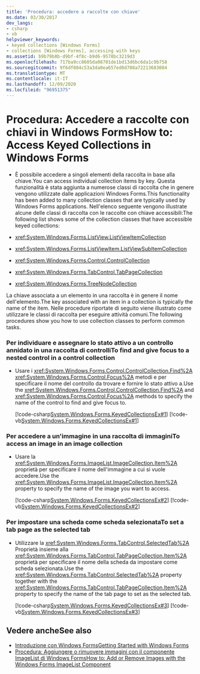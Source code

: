 ```yaml
---
title: 'Procedura: accedere a raccolte con chiave'
ms.date: 03/30/2017
dev_langs:
- csharp
- vb
helpviewer_keywords:
- keyed collections [Windows Forms]
- collections [Windows Forms], accessing with keys
ms.assetid: b9b79b8b-d9bf-4f8c-b9d6-9578bc3219d3
ms.openlocfilehash: 717ba9cc8605da08701de1bd13d6bc6da1c9b758
ms.sourcegitcommit: 9f6df084c53a3da0ea657ed0d708a72213683084
ms.translationtype: MT
ms.contentlocale: it-IT
ms.lasthandoff: 12/09/2020
ms.locfileid: "96951375"
---
```

# <a name="how-to-access-keyed-collections-in-windows-forms"></a><span data-ttu-id="8a368-102">Procedura: Accedere a raccolte con chiavi in Windows Forms</span><span class="sxs-lookup"><span data-stu-id="8a368-102">How to: Access Keyed Collections in Windows Forms</span></span>

- <span data-ttu-id="8a368-103">È possibile accedere a singoli elementi della raccolta in base alla chiave.</span><span class="sxs-lookup"><span data-stu-id="8a368-103">You can access individual collection items by key.</span></span> <span data-ttu-id="8a368-104">Questa funzionalità è stata aggiunta a numerose classi di raccolta che in genere vengono utilizzate dalle applicazioni Windows Forms.</span><span class="sxs-lookup"><span data-stu-id="8a368-104">This functionality has been added to many collection classes that are typically used by Windows Forms applications.</span></span> <span data-ttu-id="8a368-105">Nell'elenco seguente vengono illustrate alcune delle classi di raccolta con le raccolte con chiave accessibili:</span><span class="sxs-lookup"><span data-stu-id="8a368-105">The following list shows some of the collection classes that have accessible keyed collections:</span></span>  
  
- <xref:System.Windows.Forms.ListView.ListViewItemCollection>  
  
- <xref:System.Windows.Forms.ListViewItem.ListViewSubItemCollection>  
  
- <xref:System.Windows.Forms.Control.ControlCollection>  
  
- <xref:System.Windows.Forms.TabControl.TabPageCollection>  
  
- <xref:System.Windows.Forms.TreeNodeCollection>  
  
 <span data-ttu-id="8a368-106">La chiave associata a un elemento in una raccolta è in genere il nome dell'elemento.</span><span class="sxs-lookup"><span data-stu-id="8a368-106">The key associated with an item in a collection is typically the name of the item.</span></span> <span data-ttu-id="8a368-107">Nelle procedure riportate di seguito viene illustrato come utilizzare le classi di raccolta per eseguire attività comuni.</span><span class="sxs-lookup"><span data-stu-id="8a368-107">The following procedures show you how to use collection classes to perform common tasks.</span></span>  
  
### <a name="to-find-and-give-focus-to-a-nested-control-in-a-control-collection"></a><span data-ttu-id="8a368-108">Per individuare e assegnare lo stato attivo a un controllo annidato in una raccolta di controlli</span><span class="sxs-lookup"><span data-stu-id="8a368-108">To find and give focus to a nested control in a control collection</span></span>  
  
- <span data-ttu-id="8a368-109">Usare i <xref:System.Windows.Forms.Control.ControlCollection.Find%2A> <xref:System.Windows.Forms.Control.Focus%2A> metodi e per specificare il nome del controllo da trovare e fornire lo stato attivo a.</span><span class="sxs-lookup"><span data-stu-id="8a368-109">Use the <xref:System.Windows.Forms.Control.ControlCollection.Find%2A> and <xref:System.Windows.Forms.Control.Focus%2A> methods to specify the name of the control to find and give focus to.</span></span>  
  
     [!code-csharp[System.Windows.Forms.KeyedCollectionsEx#1](~/samples/snippets/csharp/VS_Snippets_Winforms/System.Windows.Forms.KeyedCollectionsEx/CS/Form1.cs#1)]
     [!code-vb[System.Windows.Forms.KeyedCollectionsEx#1](~/samples/snippets/visualbasic/VS_Snippets_Winforms/System.Windows.Forms.KeyedCollectionsEx/VB/Form1.vb#1)]  
  
### <a name="to-access-an-image-in-an-image-collection"></a><span data-ttu-id="8a368-110">Per accedere a un'immagine in una raccolta di immagini</span><span class="sxs-lookup"><span data-stu-id="8a368-110">To access an image in an image collection</span></span>  
  
- <span data-ttu-id="8a368-111">Usare la <xref:System.Windows.Forms.ImageList.ImageCollection.Item%2A> proprietà per specificare il nome dell'immagine a cui si vuole accedere.</span><span class="sxs-lookup"><span data-stu-id="8a368-111">Use the <xref:System.Windows.Forms.ImageList.ImageCollection.Item%2A> property to specify the name of the image you want to access.</span></span>  
  
     [!code-csharp[System.Windows.Forms.KeyedCollectionsEx#2](~/samples/snippets/csharp/VS_Snippets_Winforms/System.Windows.Forms.KeyedCollectionsEx/CS/Form1.cs#2)]
     [!code-vb[System.Windows.Forms.KeyedCollectionsEx#2](~/samples/snippets/visualbasic/VS_Snippets_Winforms/System.Windows.Forms.KeyedCollectionsEx/VB/Form1.vb#2)]  
  
### <a name="to-set-a-tab-page-as-the-selected-tab"></a><span data-ttu-id="8a368-112">Per impostare una scheda come scheda selezionata</span><span class="sxs-lookup"><span data-stu-id="8a368-112">To set a tab page as the selected tab</span></span>  
  
- <span data-ttu-id="8a368-113">Utilizzare la <xref:System.Windows.Forms.TabControl.SelectedTab%2A> Proprietà insieme alla <xref:System.Windows.Forms.TabControl.TabPageCollection.Item%2A> proprietà per specificare il nome della scheda da impostare come scheda selezionata.</span><span class="sxs-lookup"><span data-stu-id="8a368-113">Use the <xref:System.Windows.Forms.TabControl.SelectedTab%2A> property together with the <xref:System.Windows.Forms.TabControl.TabPageCollection.Item%2A> property to specify the name of the tab page to set as the selected tab.</span></span>  
  
     [!code-csharp[System.Windows.Forms.KeyedCollectionsEx#3](~/samples/snippets/csharp/VS_Snippets_Winforms/System.Windows.Forms.KeyedCollectionsEx/CS/Form1.cs#3)]
     [!code-vb[System.Windows.Forms.KeyedCollectionsEx#3](~/samples/snippets/visualbasic/VS_Snippets_Winforms/System.Windows.Forms.KeyedCollectionsEx/VB/Form1.vb#3)]  
  
## <a name="see-also"></a><span data-ttu-id="8a368-114">Vedere anche</span><span class="sxs-lookup"><span data-stu-id="8a368-114">See also</span></span>

- [<span data-ttu-id="8a368-115">Introduzione con Windows Forms</span><span class="sxs-lookup"><span data-stu-id="8a368-115">Getting Started with Windows Forms</span></span>](getting-started-with-windows-forms.md)
- [<span data-ttu-id="8a368-116">Procedura: Aggiungere o rimuovere immagini con il componente ImageList di Windows Forms</span><span class="sxs-lookup"><span data-stu-id="8a368-116">How to: Add or Remove Images with the Windows Forms ImageList Component</span></span>](./controls/how-to-add-or-remove-images-with-the-windows-forms-imagelist-component.md)
